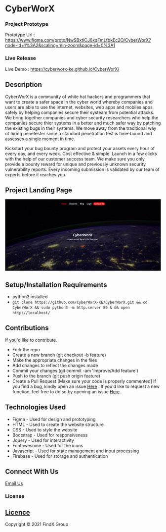# CyberWorX

### Project Prototype
Prototype Url : https://www.figma.com/proto/NwSBxtiCJ6xqFmLfbkEc2O/CyberWorX?node-id=1%3A2&scaling=min-zoom&page-id=0%3A1

### Live Release
Live Demo : https://cyberworx-ke.github.io/CyberWorX/

## Description
CyberWorX is a community of white hat hackers and programmers that want to create a safer space in the cyber world whereby companies and users are able to use the internet, websites, web apps and mobiles apps safely by helping companies secure their systeam from potential attacks. We bring together companies and cyber security researchers who help the companies secure thier systems in a better and much safer way by patching the existing bugs in their systems. We move away from the traditional way of hiring penetester since a standard penetration test is time-bound and assesses a single moment in time.

Kickstart your bug bounty program and protect your assets every hour of every day, and every week. Cost effective & simple. Launch in a few clicks with the help of our customer success team. We make sure you only provide a bounty reward for unique and previously unknown security vulnerability reports. Every incoming submission is validated by our team of experts before it reaches you.


##  Project Landing Page

![image](assets/img/design.png)



## Setup/Installation Requirements

- python3 installed
- ```git clone https://github.com/CyberWorX-KE/CyberWorX.git && cd CyberWorX && sudo python3 -m http.server 80 & && open http://localhost/```


## Contributions
If you'd like to contribute.
- Fork the repo
- Create a new branch (git checkout -b feature)
- Make the appropriate changes in the files
- Add changes to reflect the changes made
- Commit your changes (git commit -am 'Improve/Add feature')
- Push to the branch (git push origin feature)
- Create a Pull Request
[Make sure your code is properly commented]
If you find a bug, kindly open an issue <a href="https://github.com/Chal13W1zz/CyberWorX/issues/new">Here</a> .
If you'd like to request a new function, feel free to do so by opening an issue <a href="https://github.com/Chal13W1zz/CyberWorX/issues/new">Here</a>.

## Technologies Used

- Figma - Used for design and prototyping
- HTML - Used to create the website structure
- CSS - Used to style the website
- Bootstrap  - Used for responsiveness
- Jquery - Used for interactivity
- Fontawesome  - Used for the icons
- Javascript  -  Used for state management and input processing
- Firebase -  Used for storage and authentication

## Connect With Us

<a href="mailto:faith.muthoni@student.moringaschool.com,samson.nyagwara@student.moringaschool.com,lilian.mutia@student.moringaschool.com,leon.mwangi@student.moringaschool.com,brian.mwenda@student.moringaschool.com, charles.muthii@student.moringaschool.com">Email Us</a>

     
### License
## <a href="https://github.com/Chal13W1zz/FindX/blob/main/LICENSE">Licence</a>
Copyright © 2021 FindX Group
 
